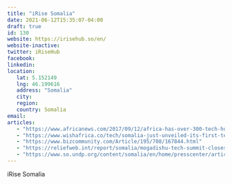 ```yaml
---
title: "iRise Somalia"
date: 2021-06-12T15:35:07-04:00
draft: true
id: 130
website: https://irisehub.so/en/
website-inactive: 
twitter: iRiseHub
facebook: 
linkedin: 
location: 
   lat: 5.152149
   lng: 46.199616
   address: "Somalia"
   city: 
   region: 
   country: Somalia
email: 
articles:
   - "https://www.africanews.com/2017/09/12/africa-has-over-300-tech-hubs-somalia-launches-its-first-hi-tech//"
   - "https://www.wishafrica.co/tech/somalia-just-unveiled-its-first-tech-innovation-hub-article-by-quartz-africa/"
   - "https://www.bizcommunity.com/Article/195/708/167844.html"
   - "https://reliefweb.int/report/somalia/mogadishu-tech-summit-closes-attendance-thousands-and-millions-dollars-pledged"
   - "https://www.so.undp.org/content/somalia/en/home/presscenter/articles/2019/mogadishu-tech-summit-closes-with-attendance-of-thousands-and-mi.html"
---
```

iRise Somalia
